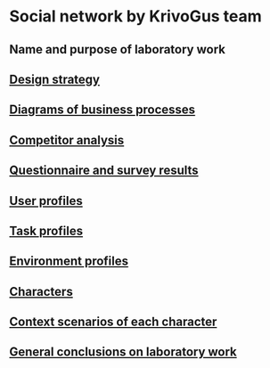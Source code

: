 # Social network by KrivoGus team

## Name and purpose of laboratory work

## [Design strategy](http://example.com)

## [Diagrams of business processes](http://example.com)

## [Competitor analysis](http://example.com)

## [Questionnaire and survey results](http://example.com)

## [User profiles](http://example.com)

## [Task profiles](http://example.com)

## [Environment profiles](http://example.com)

## [Characters](http://example.com)

## [Context scenarios of each character](http://example.com)

## [General conclusions on laboratory work](http://example.com)
